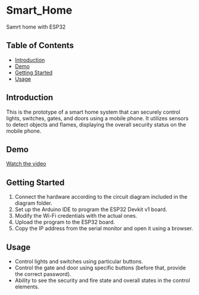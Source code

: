 # Smart_Home

Samrt home with ESP32

## Table of Contents

- [Introduction](#introduction)
- [Demo](#demo)
- [Getting Started](#getting-started)
- [Usage](#usage)      

## Introduction

This is the prototype of a smart home system that can securely control lights, switches, gates, and doors using a mobile phone. It utilizes sensors to detect objects and flames, displaying the overall security status on the mobile phone.

## Demo

[Watch the video](https://www.youtube.com/watch?v=mFKJOkdENto)

## Getting Started

1. Connect the hardware according to the circuit diagram included in the diagram folder.
2. Set up the Arduino IDE to program the ESP32 Devkit v1 board.
3. Modify the Wi-Fi credentials with the actual ones.
4. Upload the program to the ESP32 board.
5. Copy the IP address from the serial monitor and open it using a browser.

## Usage

- Control lights and switches using particular buttons.
- Control the gate and door using specific buttons (before that, provide the correct password).
- Ability to see the security and fire state and overall states in the control elements.

  
